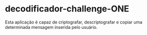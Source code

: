 # decodificador-challenge-ONE
Esta aplicação é capaz de criptografar, descriptografar e copiar uma determinada mensagem inserida pelo usuário.
